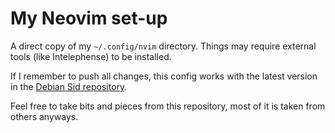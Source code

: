 # My Neovim set-up

A direct copy of my `~/.config/nvim` directory. Things may require
external tools (like Intelephense) to be installed.

If I remember to push all changes, this config works with the latest
version in the [Debian Sid repository](https://packages.debian.org/sid/neovim).

Feel free to take bits and pieces from this repository, most of it is
taken from others anyways.
